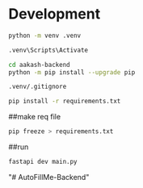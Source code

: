 # Development
```bash
python -m venv .venv
```
```bash
.venv\Scripts\Activate
```
```bash
cd aakash-backend
python -m pip install --upgrade pip

.venv/.gitignore
```

```bash
pip install -r requirements.txt
```

##make req file
```bash
pip freeze > requirements.txt
```

##run 

```bash
fastapi dev main.py

```
"# AutoFillMe-Backend" 
